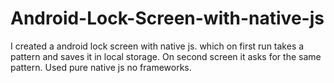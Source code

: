 Android-Lock-Screen-with-native-js
==================================

I created a android lock screen with native js. which on first run takes a pattern and saves it in local storage. On second screen it asks for the same pattern. Used pure native js no frameworks.
